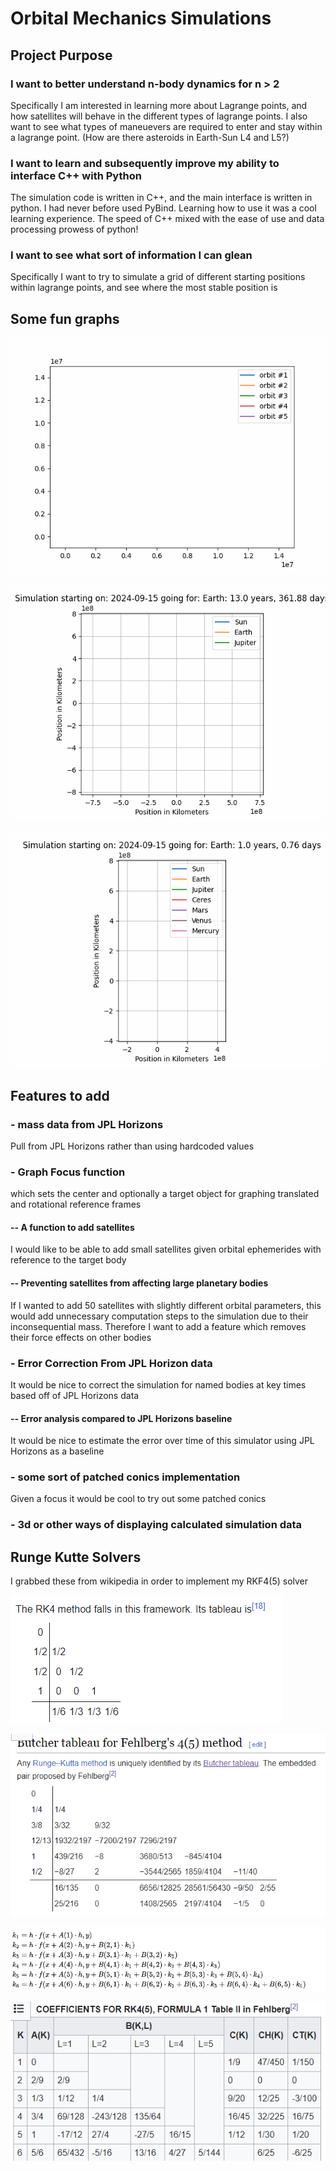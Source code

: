 # Orbital Mechanics Simulations
## Project Purpose
### I want to better understand n-body dynamics for n > 2
Specifically I am interested in learning more about Lagrange points, and how satellites will behave in the different types of lagrange points.
I also want to see what types of maneuevers are required to enter and stay within a lagrange point. (How are there asteroids in Earth-Sun L4 and L5?)
### I want to learn and subsequently improve my ability to interface C++ with Python
The simulation code is written in C++, and the main interface is written in python.
I had never before used PyBind. Learning how to use it was a cool learning experience.
The speed of C++ mixed with the ease of use and data processing prowess of python!

### I want to see what sort of information I can glean
Specifically I want to try to simulate a grid of different starting positions within lagrange points, and see where the most stable position is

## Some fun graphs
![5-body animation](animations/5_body_anim2.gif)

![Jupiter and Earth](animations/Jupiter_Earth.gif)

![Inner Solar System](animations/Inner_Solar_System.gif)

## Features to add

### - mass data from JPL Horizons 
Pull from JPL Horizons rather than using hardcoded values


### - Graph Focus function
which sets the center and optionally a target object for graphing translated and rotational reference frames

#### -- A function to add satellites
I would like to be able to add small satellites given orbital ephemerides with reference to the target body

#### -- Preventing satellites from affecting large planetary bodies
If I wanted to add 50 satellites with slightly different orbital parameters, this would add unnecessary computation steps to the simulation due to their inconsequential mass. Therefore I want to add a feature which removes their force effects on other bodies

### - Error Correction From JPL Horizon data
It would be nice to correct the simulation for named bodies at key times based off of JPL Horizons data

#### -- Error analysis compared to JPL Horizons baseline
It would be nice to estimate the error over time of this simulator using JPL Horizons as a baseline

### - some sort of patched conics implementation
Given a focus it would be cool to try out some patched conics

### - 3d or other ways of displaying calculated simulation data


## Runge Kutte Solvers

I grabbed these from wikipedia in order to implement my RKF4(5) solver

![alt text](images/RKF4.png)

![alt text](images/RKF45.png)

![alt text](images/functions.png)

![alt text](images/RK45_Coefficients.png)
